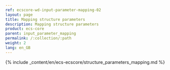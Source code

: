 ```yaml
---
ref: ecscore-wd-input-parameter-mapping-02
layout: page
title: Mapping structure parameters
description: Mapping structure parameters
product: ecs-core
parent: input_parameter_mapping
permalink: /:collection/:path
weight: 2
lang: en_GB
---
```


{% include _content/en/ecs-ecscore/structure_parameters_mapping.md %}